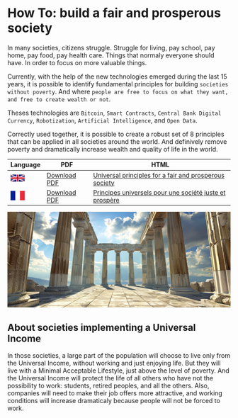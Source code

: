 # How To: build a fair and prosperous society

In many societies, citizens struggle. Struggle for living, pay school, pay home, pay food, pay health care. Things that normaly everyone should have. In order to focus on more valuable things.

Currently, with the help of the new technologies emerged during the last 15 years, it is possible to identify fundamental principles for building `societies without poverty`. And where `people are free to focus on what they want, and free to create wealth or not`.

Theses technologies are `Bitcoin`, `Smart Contracts`, `Central Bank Digital Currency`, `Robotization`, `Artificial Intelligence`, and `Open Data`.

Correctly used together, it is possible to create a robust set of 8 principles that can be applied in all societies around the world. And definively remove poverty and dramatically increase wealth and quality of life in the world. 


Language | PDF | HTML 
--- | --- | --- |
![English](resources/icons/en.png)  | [Download PDF](manifesto/NewSociety.pdf) |[Universal principles for a fair and prosperous society](manifesto/NewSociety.md) | 
![French](resources/icons/fr.png) | [Download PDF](manifesto/NewSociety-FR.pdf) | [Principes universels pour une société juste et prospère](manifesto/NewSociety-FR.md) | 

![The fundation pillars](resources/banners/360_F_739571695_4a6fGmiMJnKwWM2KFVYyXFutAfeJbVe7.jpg)

## About societies implementing a Universal Income

In those societies, a large part of the population will choose to live only from the Universal Income, without working and just enjoying life. But they will live with a Minimal Acceptable Lifestyle, just above the level of poverty. And the Universal Income will protect the life of all others who have not the possibility to work: students, retired peoples, and all the others. Also, companies will need to make their job offers more attractive, and working conditions will increase dramaticaly because people will not be forced to work.
